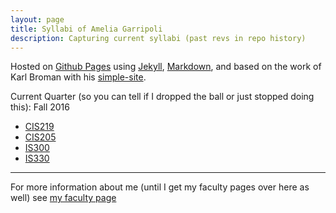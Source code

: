 ```yaml
---
layout: page
title: Syllabi of Amelia Garripoli
description: Capturing current syllabi (past revs in repo history)
---
```


Hosted on 
[Github Pages](http://pages.github.com) using
[Jekyll](http://jekyllrb.com/), 
[Markdown](https://daringfireball.net/projects/markdown/), and
based on the work of Karl Broman with his
[simple-site](http://kbromain.gitpage.io/simple-site).

Current Quarter (so you can tell if I dropped the ball or just stopped doing this): Fall 2016

- [CIS219](CIS219.html)
- [CIS205](CIS205.html)
- [IS300](IS300.html)
- [IS330](IS330.html)

---

For more information about me (until I get my faculty pages over here as well) see [my faculty page](http://faculty.olympic.edu/agarripoli)
